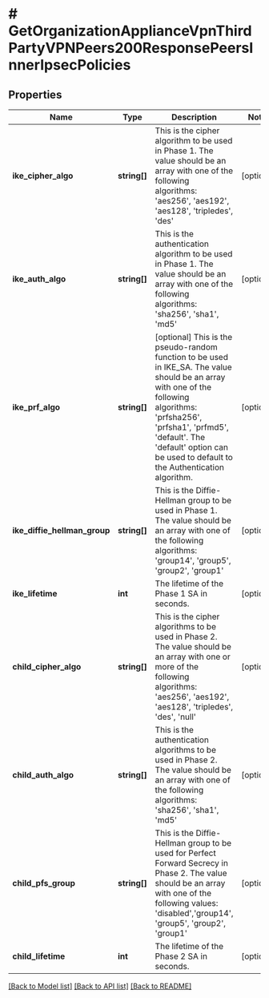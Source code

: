 # # GetOrganizationApplianceVpnThirdPartyVPNPeers200ResponsePeersInnerIpsecPolicies

## Properties

Name | Type | Description | Notes
------------ | ------------- | ------------- | -------------
**ike_cipher_algo** | **string[]** | This is the cipher algorithm to be used in Phase 1. The value should be an array with one of the following algorithms: &#39;aes256&#39;, &#39;aes192&#39;, &#39;aes128&#39;, &#39;tripledes&#39;, &#39;des&#39; | [optional]
**ike_auth_algo** | **string[]** | This is the authentication algorithm to be used in Phase 1. The value should be an array with one of the following algorithms: &#39;sha256&#39;, &#39;sha1&#39;, &#39;md5&#39; | [optional]
**ike_prf_algo** | **string[]** | [optional] This is the pseudo-random function to be used in IKE_SA. The value should be an array with one of the following algorithms: &#39;prfsha256&#39;, &#39;prfsha1&#39;, &#39;prfmd5&#39;, &#39;default&#39;. The &#39;default&#39; option can be used to default to the Authentication algorithm. | [optional]
**ike_diffie_hellman_group** | **string[]** | This is the Diffie-Hellman group to be used in Phase 1. The value should be an array with one of the following algorithms: &#39;group14&#39;, &#39;group5&#39;, &#39;group2&#39;, &#39;group1&#39; | [optional]
**ike_lifetime** | **int** | The lifetime of the Phase 1 SA in seconds. | [optional]
**child_cipher_algo** | **string[]** | This is the cipher algorithms to be used in Phase 2. The value should be an array with one or more of the following algorithms: &#39;aes256&#39;, &#39;aes192&#39;, &#39;aes128&#39;, &#39;tripledes&#39;, &#39;des&#39;, &#39;null&#39; | [optional]
**child_auth_algo** | **string[]** | This is the authentication algorithms to be used in Phase 2. The value should be an array with one of the following algorithms: &#39;sha256&#39;, &#39;sha1&#39;, &#39;md5&#39; | [optional]
**child_pfs_group** | **string[]** | This is the Diffie-Hellman group to be used for Perfect Forward Secrecy in Phase 2. The value should be an array with one of the following values: &#39;disabled&#39;,&#39;group14&#39;, &#39;group5&#39;, &#39;group2&#39;, &#39;group1&#39; | [optional]
**child_lifetime** | **int** | The lifetime of the Phase 2 SA in seconds. | [optional]

[[Back to Model list]](../../README.md#models) [[Back to API list]](../../README.md#endpoints) [[Back to README]](../../README.md)
